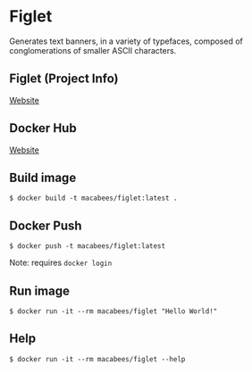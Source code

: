 # Figlet
Generates text banners, in a variety of typefaces, composed of conglomerations of smaller ASCII characters. 

## Figlet (Project Info)
[Website](https://en.wikipedia.org/wiki/FIGlet)

## Docker Hub
[Website](https://hub.docker.com/r/macabees/figlet/)

## Build image
`$ docker build -t macabees/figlet:latest .`

## Docker Push
`$ docker push -t macabees/figlet:latest`

Note: requires `docker login`

## Run image
`$ docker run -it --rm macabees/figlet "Hello World!"`

## Help
`$ docker run -it --rm macabees/figlet --help`
